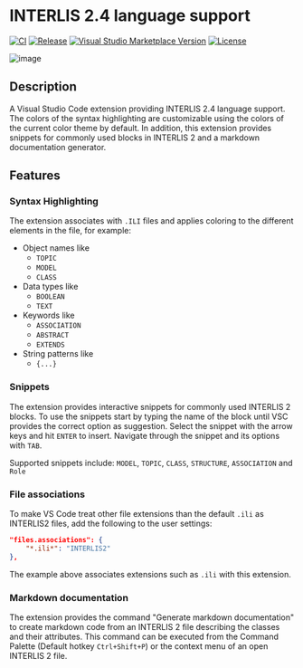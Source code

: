 # INTERLIS 2.4 language support

[![CI](https://github.com/GeoWerkstatt/vsc_interlis2_extension/actions/workflows/ci.yml/badge.svg?branch=master)](https://github.com/GeoWerkstatt/vsc_interlis2_extension/actions/workflows/ci.yml)
[![Release](https://github.com/GeoWerkstatt/vsc_interlis2_extension/actions/workflows/release.yml/badge.svg)](https://github.com/GeoWerkstatt/vsc_interlis2_extension/actions/workflows/release.yml)
[![Visual Studio Marketplace Version](https://img.shields.io/visual-studio-marketplace/v/geowerkstatt.InterlisLanguageSupport)](https://marketplace.visualstudio.com/items?itemName=geowerkstatt.InterlisLanguageSupport)
[![License](https://img.shields.io/github/license/GeoWerkstatt/vsc_interlis2_extension)](https://github.com/GeoWerkstatt/vsc_interlis2_extension/blob/master/LICENSE.txt)


![image](https://user-images.githubusercontent.com/3465512/194811328-616104ab-5855-44e6-a5ec-0997d6403f59.png)


## Description
A Visual Studio Code extension providing INTERLIS 2.4 language support. The colors of the syntax highlighting are customizable using the colors of the current color theme by default. In addition, this extension provides snippets for commonly used blocks in INTERLIS 2 and a markdown documentation generator.

## Features
### Syntax Highlighting
The extension associates with `.ILI` files and applies coloring to the different elements in the file, for example:

* Object names like
    * `TOPIC`
    * `MODEL`
    * `CLASS`
* Data types like
    * `BOOLEAN`
    * `TEXT`
* Keywords like
    * `ASSOCIATION`
    * `ABSTRACT`
    * `EXTENDS`
* String patterns like
    * `{...}`

### Snippets
The extension provides interactive snippets for commonly used INTERLIS 2 blocks. To use the snippets start by typing the name of the block until VSC provides the correct option as suggestion. Select the snippet with the arrow keys and hit `ENTER` to insert. Navigate through the snippet and its options with `TAB`.

Supported snippets include: `MODEL`, `TOPIC`, `CLASS`, `STRUCTURE`, `ASSOCIATION` and `Role`

### File associations

To make VS Code treat other file extensions than the default `.ili` as INTERLIS2 files, add the following to the user settings:

```JSON
"files.associations": {
    "*.ili*": "INTERLIS2"
},
```
The example above associates extensions such as `.ili` with this extension.

### Markdown documentation
The extension provides the command "Generate markdown documentation" to create markdown code from an INTERLIS 2 file describing the classes and their attributes. This command can be executed from the Command Palette (Default hotkey `Ctrl+Shift+P`) or the context menu of an open INTERLIS 2 file.
